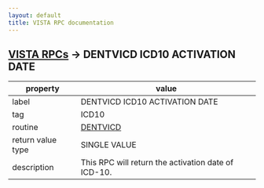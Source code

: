 ```yaml
---
layout: default
title: VISTA RPC documentation
---
```




## [VISTA RPCs](TableOfContent.md) &#8594; DENTVICD ICD10 ACTIVATION DATE 

 property | value 
--- | --- 
 label | DENTVICD ICD10 ACTIVATION DATE
 tag | ICD10
 routine | [DENTVICD](http://code.osehra.org/dox/Routine_DENTVICD_source.html)
 return value type | SINGLE VALUE
 description | This RPC will return the activation date of ICD-10.